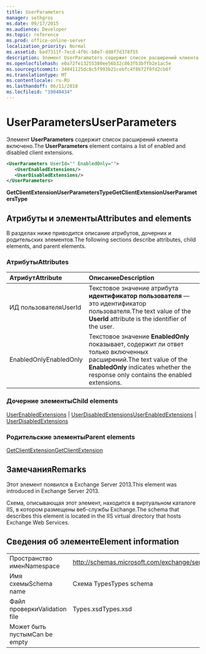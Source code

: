 ```yaml
---
title: UserParameters
manager: sethgros
ms.date: 09/17/2015
ms.audience: Developer
ms.topic: reference
ms.prod: office-online-server
localization_priority: Normal
ms.assetid: bad7311f-7ecd-4f0c-b8e7-dd8f7d378f55
description: Элемент UserParameters содержит список расширений клиента включено.
ms.openlocfilehash: e0a72fe13255380ee56b32c863fb3bffb2e1ac5e
ms.sourcegitcommit: 34041125dc8c5f993b21cebfc4f8b72f0fd2cb6f
ms.translationtype: MT
ms.contentlocale: ru-RU
ms.lasthandoff: 06/11/2018
ms.locfileid: "19840434"
---
```

# <a name="userparameters"></a><span data-ttu-id="80b35-103">UserParameters</span><span class="sxs-lookup"><span data-stu-id="80b35-103">UserParameters</span></span>

<span data-ttu-id="80b35-104">Элемент **UserParameters** содержит список расширений клиента включено.</span><span class="sxs-lookup"><span data-stu-id="80b35-104">The **UserParameters** element contains a list of enabled and disabled client extensions.</span></span> 
  
```XML
<UserParameters UserId="" EnabledOnly="">
   <UserEnabledExtensions/>
   <UserDisabledExtensions/>
</UserParameters>
```

 <span data-ttu-id="80b35-105">**GetClientExtensionUserParametersType**</span><span class="sxs-lookup"><span data-stu-id="80b35-105">**GetClientExtensionUserParametersType**</span></span>
## <a name="attributes-and-elements"></a><span data-ttu-id="80b35-106">Атрибуты и элементы</span><span class="sxs-lookup"><span data-stu-id="80b35-106">Attributes and elements</span></span>

<span data-ttu-id="80b35-107">В разделах ниже приводится описание атрибутов, дочерних и родительских элементов.</span><span class="sxs-lookup"><span data-stu-id="80b35-107">The following sections describe attributes, child elements, and parent elements.</span></span>
  
### <a name="attributes"></a><span data-ttu-id="80b35-108">Атрибуты</span><span class="sxs-lookup"><span data-stu-id="80b35-108">Attributes</span></span>

|<span data-ttu-id="80b35-109">**Атрибут**</span><span class="sxs-lookup"><span data-stu-id="80b35-109">**Attribute**</span></span>|<span data-ttu-id="80b35-110">**Описание**</span><span class="sxs-lookup"><span data-stu-id="80b35-110">**Description**</span></span>|
|:-----|:-----|
|<span data-ttu-id="80b35-111">ИД пользователя</span><span class="sxs-lookup"><span data-stu-id="80b35-111">UserId</span></span>  <br/> |<span data-ttu-id="80b35-112">Текстовое значение атрибута **идентификатор пользователя** — это идентификатор пользователя.</span><span class="sxs-lookup"><span data-stu-id="80b35-112">The text value of the **UserId** attribute is the identifier of the user.</span></span>  <br/> |
|<span data-ttu-id="80b35-113">EnabledOnly</span><span class="sxs-lookup"><span data-stu-id="80b35-113">EnabledOnly</span></span>  <br/> |<span data-ttu-id="80b35-114">Текстовое значение **EnabledOnly** показывает, содержит ли ответ только включенных расширений.</span><span class="sxs-lookup"><span data-stu-id="80b35-114">The text value of the **EnabledOnly** indicates whether the response only contains the enabled extensions.</span></span>  <br/> |
   
### <a name="child-elements"></a><span data-ttu-id="80b35-115">Дочерние элементы</span><span class="sxs-lookup"><span data-stu-id="80b35-115">Child elements</span></span>

<span data-ttu-id="80b35-116">[UserEnabledExtensions](userenabledextensions.md) | [UserDisabledExtensions](userdisabledextensions.md)</span><span class="sxs-lookup"><span data-stu-id="80b35-116">[UserEnabledExtensions](userenabledextensions.md) | [UserDisabledExtensions](userdisabledextensions.md)</span></span>
  
### <a name="parent-elements"></a><span data-ttu-id="80b35-117">Родительские элементы</span><span class="sxs-lookup"><span data-stu-id="80b35-117">Parent elements</span></span>

[<span data-ttu-id="80b35-118">GetClientExtension</span><span class="sxs-lookup"><span data-stu-id="80b35-118">GetClientExtension</span></span>](getclientextension.md)
  
## <a name="remarks"></a><span data-ttu-id="80b35-119">Замечания</span><span class="sxs-lookup"><span data-stu-id="80b35-119">Remarks</span></span>

<span data-ttu-id="80b35-120">Этот элемент появился в Exchange Server 2013.</span><span class="sxs-lookup"><span data-stu-id="80b35-120">This element was introduced in Exchange Server 2013.</span></span>
  
<span data-ttu-id="80b35-121">Схема, описывающая этот элемент, находится в виртуальном каталоге IIS, в котором размещены веб-службы Exchange.</span><span class="sxs-lookup"><span data-stu-id="80b35-121">The schema that describes this element is located in the IIS virtual directory that hosts Exchange Web Services.</span></span>
  
## <a name="element-information"></a><span data-ttu-id="80b35-122">Сведения об элементе</span><span class="sxs-lookup"><span data-stu-id="80b35-122">Element information</span></span>

|||
|:-----|:-----|
|<span data-ttu-id="80b35-123">Пространство имен</span><span class="sxs-lookup"><span data-stu-id="80b35-123">Namespace</span></span>  <br/> |http://schemas.microsoft.com/exchange/services/2006/types  <br/> |
|<span data-ttu-id="80b35-124">Имя схемы</span><span class="sxs-lookup"><span data-stu-id="80b35-124">Schema name</span></span>  <br/> |<span data-ttu-id="80b35-125">Схема Types</span><span class="sxs-lookup"><span data-stu-id="80b35-125">Types schema</span></span>  <br/> |
|<span data-ttu-id="80b35-126">Файл проверки</span><span class="sxs-lookup"><span data-stu-id="80b35-126">Validation file</span></span>  <br/> |<span data-ttu-id="80b35-127">Types.xsd</span><span class="sxs-lookup"><span data-stu-id="80b35-127">Types.xsd</span></span>  <br/> |
|<span data-ttu-id="80b35-128">Может быть пустым</span><span class="sxs-lookup"><span data-stu-id="80b35-128">Can be empty</span></span>  <br/> ||
   

